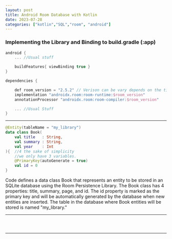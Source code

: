 ```yaml
---
layout: post
title: Android Room Database with Kotlin
date: 2023-07-28
categories: ["kotlin","SQL","room", "android"]
---
```


### Implementing the Library and Binding to build.gradle (:app)

```kotlin
android {
    ... //Usual stuff

    buildFeatures{ viewBinding true }
}

dependencies {

    def room_version = "2.5.2" // Verison can be vary depends on the time
    implementation "androidx.room:room-runtime:$room_version"
    annotationProcessor "androidx.room:room-compiler:$room_version"

    ... //Usual Stuff
}
```
___

```kotlin
@Entity(tableName = "my_library")
data class Book(
    val title   : String, 
    val summary : String,
    val year    : Int
){  //4 the sake of simplicity 
    //we only have 3 variables.
    @PrimaryKey(autoGenerate = true)
    val id = 0
}
```

Code defines a data class Book that represents an entity to be stored in an SQLite database using the Room Persistence Library. The Book class has 4 properties: title, summary, page, and id. The id property is marked as the primary key and will be automatically generated by the database when new entities are inserted. The table in the database where Book entities will be stored is named "my_library."

___
```kotlin

 
```

<!-- ![](http://i.imgur.com/OUkLi.gif) -->

___

<!-- 
<iframe width="560" height="315" src="https://www.youtube-nocookie.com/embed/NTbNCezCJNM" title="YouTube video player" frameborder="0" allow="accelerometer; autoplay; clipboard-write; encrypted-media; gyroscope; picture-in-picture; web-share" allowfullscreen></iframe>
 -->
